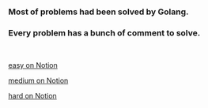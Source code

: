 ### Most of problems had been solved by Golang.
### Every problem has a bunch of comment to solve.

<br/>

[easy on Notion](https://bigpel66.oopy.io/library/ps/leetcode-easy)

[medium on Notion](https://bigpel66.oopy.io/library/ps/leetcode-medium)

[hard on Notion](https://bigpel66.oopy.io/library/ps/leetcode-hard)

